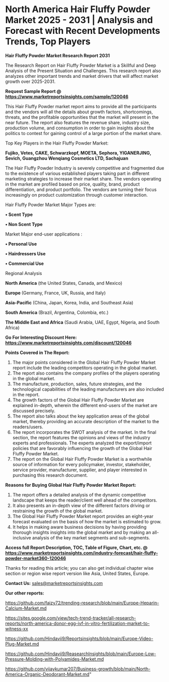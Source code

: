# North America Hair Fluffy Powder Market 2025 - 2031 | Analysis and Forecast with Recent Developments Trends, Top Players

<strong>Hair Fluffy Powder Market Research Report 2031</strong>

The Research Report on Hair Fluffy Powder Market is a Skillful and Deep Analysis of the Present Situation and Challenges. This research report also analyzes other important trends and market drivers that will affect market growth over 2025-2031.

<strong>Request Sample Report @ <a href=https://www.marketreportsinsights.com/sample/120046>https://www.marketreportsinsights.com/sample/120046</a></strong>

This Hair Fluffy Powder market report aims to provide all the participants and the vendors will all the details about growth factors, shortcomings, threats, and the profitable opportunities that the market will present in the near future. The report also features the revenue share, industry size, production volume, and consumption in order to gain insights about the politics to contest for gaining control of a large portion of the market share.

Top Key Players in the Hair Fluffy Powder Market:

<strong>Fujiko, Vetes, CAKE, Schwarzkopf, MOETA, Sephora, YIGANERJING, Sevich, Guangzhou Wenqiang Cosmetics LTD, Sachajuan</strong>

The Hair Fluffy Powder Industry is severely competitive and fragmented due to the existence of various established players taking part in different marketing strategies to increase their market share. The vendors operating in the market are profiled based on price, quality, brand, product differentiation, and product portfolio. The vendors are turning their focus increasingly on product customization through customer interaction.

Hair Fluffy Powder Market Major Types are:

<strong>• Scent Type

• Non Scent Type</strong>

Market Major end-user applications :

<strong>• Personal Use

• Hairdressers Use

• Commercial Use</strong>

Regional Analysis

</u><strong><b>North America</b></strong> (the United States, Canada, and Mexico)

<strong><b>Europe </b></strong>(Germany, France, UK, Russia, and Italy)

<strong><b>Asia-Pacific</b></strong> (China, Japan, Korea, India, and Southeast Asia)

<strong><b>South America</b></strong> (Brazil, Argentina, Colombia, etc.)

<strong><b>The Middle East and Africa</b></strong> (Saudi Arabia, UAE, Egypt, Nigeria, and South Africa)

<strong>Go For Interesting Discount Here: <a href=https://www.marketreportsinsights.com/discount/120046>https://www.marketreportsinsights.com/discount/120046</a></strong>

<strong>Points Covered in The Report:</strong>
<ol>
  <li>The major points considered in the Global Hair Fluffy Powder Market report include the leading competitors operating in the global market.</li>
  <li>The report also contains the company profiles of the players operating in the global market.</li>
  <li>The manufacture, production, sales, future strategies, and the technological capabilities of the leading manufacturers are also included in the report.</li>
  <li>The growth factors of the Global Hair Fluffy Powder Market are explained in-depth, wherein the different end-users of the market are discussed precisely.</li>
  <li>The report also talks about the key application areas of the global market, thereby providing an accurate description of the market to the readers/users.</li>
  <li>The report incorporates the SWOT analysis of the market. In the final section, the report features the opinions and views of the industry experts and professionals. The experts analyzed the export/import policies that are favorably influencing the growth of the Global Hair Fluffy Powder Market.</li>
  <li>The report on the Global Hair Fluffy Powder Market is a worthwhile source of information for every policymaker, investor, stakeholder, service provider, manufacturer, supplier, and player interested in purchasing this research document.</li>
</ol>
<strong>Reasons for Buying Global Hair Fluffy Powder Market Report:</strong>

<ol>
  <li>The report offers a detailed analysis of the dynamic competitive landscape that keeps the reader/client well ahead of the competitors.</li>
  <li>It also presents an in-depth view of the different factors driving or restraining the growth of the global market.</li>
  <li>The Global Hair Fluffy Powder Market report provides an eight-year forecast evaluated on the basis of how the market is estimated to grow.</li>
  <li>It helps in making aware business decisions by having providing thorough insights insights into the global market and by making an all-inclusive analysis of the key market segments and sub-segments.</li>
</ol>
<strong>Access full Report Description, TOC, Table of Figure, Chart, etc. @ <a href=https://www.marketreportsinsights.com/industry-forecast/hair-fluffy-powder-market360-120046>https://www.marketreportsinsights.com/industry-forecast/hair-fluffy-powder-market360-120046</a></strong>


Thanks for reading this article; you can also get individual chapter wise section or region wise report version like Asia, United States, Europe.

<strong>Contact Us:</strong>
sales@marketreportsinsights.com

<strong>Our other reports:</strong>

<a href=https://github.com/faizy72/trending-research/blob/main/Europe-Heparin-Calcium-Market.md>https://github.com/faizy72/trending-research/blob/main/Europe-Heparin-Calcium-Market.md</a>

<a href=https://sites.google.com/view/tech-trend-tracker/all-research-reports/north-america-donor-egg-ivf-in-vitro-fertilization-market-to-witness-xx>https://sites.google.com/view/tech-trend-tracker/all-research-reports/north-america-donor-egg-ivf-in-vitro-fertilization-market-to-witness-xx</a>

<a href=https://github.com/Hindavii9/Reportsinsights/blob/main/Europe-Video-Plug-Market.md>https://github.com/Hindavii9/Reportsinsights/blob/main/Europe-Video-Plug-Market.md</a>

<a href=https://github.com/Hindavii9/ReasearchInsights/blob/main/Europe-Low-Pressure-Molding-with-Polyamides-Market.md>https://github.com/Hindavii9/ReasearchInsights/blob/main/Europe-Low-Pressure-Molding-with-Polyamides-Market.md</a>

<a href=https://github.com/vijaykumar207/Business-growth/blob/main/North-America-Organic-Deodorant-Market.md>https://github.com/vijaykumar207/Business-growth/blob/main/North-America-Organic-Deodorant-Market.md</a>"
